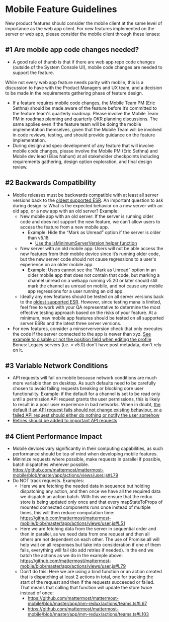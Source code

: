 # Mobile Feature Guidelines 

New product features should consider the mobile client at the same level of importance as the web app client. For new features implemented on the server or web app, please consider the mobile client through these lenses:

## #1 Are mobile app code changes needed?

- A good rule of thumb is that if there are web app repo code changes (outside of the System Console UI), mobile code changes are needed to support the feature. 

While not every web app feature needs parity with mobile, this is a discussion to have with the Product Managers and UX team, and a decision to be made in the requirements gathering phase of feature design.
- If a feature requires mobile code changes, the Mobile Team PM (Eric Sethna) should be made aware of the feature before it’s committed to the feature team's quarterly roadmap. Please involve the Mobile Team PM in roadmap planning and quarterly OKR planning discussions. The same applies even if the feature team will be doing the mobile implementation themselves, given that the Mobile Team will be involved in code reviews, testing, and should provide guidance on the feature implementation.
- During design and spec development of any feature that will involve mobile code changes, please involve the Mobile PM (Eric Sethna) and Mobile dev lead (Elias Nahum) at all stakeholder checkpoints  including requirements gathering, design option exploration, and final design review. 


## #2 Backwards Compatibility

- Mobile releases must be backwards compatible with at least all server versions back to the [oldest supported ESR](https://docs.mattermost.com/administration/extended-support-release.html?highlight=esr). An important question to ask during design is: What is the expected behavior on a new server with an old app, or a new app with an old server? Example: 
  - New mobile app with an old server: If the server is running older code and does not support the new feature, we can’t allow users to access the feature from a new mobile app. 
    - Example: Hide the “Mark as Unread” option if the server is older than v5.18.
      - [Use the isMinimumServerVersion helper function](https://github.com/mattermost/mattermost-mobile/blob/master/app/screens/post_options/index.js#L49)
  - New server with an old mobile app: Users will not be able access the new features from their mobile device since it’s running older code, but the new server code should not cause regressions to a user's experience on an older mobile app.
    - Example: Users cannot see the “Mark as Unread” option in an older mobile app that does not contain that code, but marking a channel unread on a webapp running v5.20 or later should still mark the channel as unread on mobile, and not cause any mobile app regressions for a user running an old app. 
  - Ideally any new features should be tested on all server versions back to the [oldest supported ESR](https://docs.mattermost.com/administration/extended-support-release.html?highlight=esr). However, since testing mana is limited, feel free to work with your QA representative to determine the most effective testing approach based on the risks of your feature. At a minimum, new mobile app features should be tested on all supported server ESRs and the latest three server versions.
- For new features, consider a minserverversion check that only executes the code if the server connected to the app is newer than xyz. [See example to disable or not the position field when editing the profile](https://github.com/mattermost/mattermost-mobile/blob/ee4b85edcfee8316db08c31ec5b2a26afb343bd3/app/screens/edit_profile/index.js#L29)
Bonus: Legacy servers (i.e. < v5.0) don't have post metadata, don't rely on it.

## #3 Variable Network Conditions

- API requests will fail on mobile because network conditions are much more variable than on desktop. As such defaults need to be carefully chosen to avoid failing requests breaking or blocking core user functionality. Example: if the default for a channel is set to be read only until a permission API request grants the user permissions, this is likely to result in a poor user experience in bad networks. When in doubt, [the default if an API request fails should not change existing behaviour, or a failed API request should either do nothing or notify the user somehow](https://github.com/mattermost/mattermost-mobile/blob/master/app/mm-redux/actions/preferences.ts#L18)
- [Retries should be added to important API requests](https://github.com/mattermost/mattermost-mobile/blob/master/app/actions/views/channel.js#L607)

## #4 Client Performance Impact

- Mobile devices vary significantly in their computing capabilities, as such performance should be top of mind when developing mobile features.
- Minimize requests where possible, make requests in parallel if possible, batch dispatches wherever possible. 
https://github.com/mattermost/mattermost-mobile/blob/master/app/actions/views/user.js#L79
- Do NOT track requests. Examples:
  - Here we are fetching the needed data in sequence but holding dispatching any action, and then once we have all the required data we dispatch an action batch. With this we ensure that the redux store is being updated only once and that every mapStateToProps of mounted connected components runs once instead of multiple times, this will then reduce computation time: https://github.com/mattermost/mattermost-mobile/blob/master/app/actions/views/user.js#L51
  - Here we are fetching data from the server in sequential order and then in parallel, as we need data from one request and then all others are not dependent on each other. The use of Promise.all will help wait on all responses but take into consideration if one of them fails, everything will fail (do add retries if needed). In the end we batch the actions as we do in the example above: https://github.com/mattermost/mattermost-mobile/blob/master/app/actions/views/user.js#L79
  - Don’t do this: Here we are using a bind function or an action created that is dispatching at least 2 actions in total, one for tracking the start of the request and then if the requests succeeded or failed. That means that calling that function will update the store twice instead of once:
    - https://github.com/mattermost/mattermost-mobile/blob/master/app/mm-redux/actions/teams.ts#L67
    - https://github.com/mattermost/mattermost-mobile/blob/master/app/mm-redux/actions/teams.ts#L103

